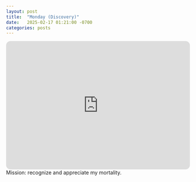 ```yaml
---
layout: post
title:  "Monday (Discovery)"
date:   2025-02-17 01:21:00 -0700
categories: posts
---
```

<iframe style="border-radius:12px" src="https://open.spotify.com/embed/playlist/5Y7h35iurCMv39yDSXWWhB?utm_source=generator" width="100%" height="352" frameBorder="0" allowfullscreen="" allow="autoplay; clipboard-write; encrypted-media; fullscreen; picture-in-picture" loading="lazy"></iframe>
Mission: recognize and appreciate my mortality.
